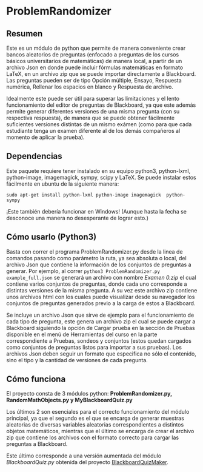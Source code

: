 # ProblemRandomizer

## Resumen 

Este es un módulo de python que permite de manera conveniente crear bancos aleatorios de preguntas (enfocado a preguntas de los cursos básicos universitarios de matemáticas) de manera local, a partir de un archivo Json en donde puede incluir fórmulas matemáticas en formato LaTeX, en un archivo zip que se puede importar directamente a Blackboard. Las preguntas pueden ser de tipo Opción múltiple, Ensayo, Respuesta numérica, Rellenar los espacios en blanco y Respuesta de archivo. 

Idealmente este puede ser útil para superar las limitaciones y el lento funcionamiento del editor de preguntas de Blackboard, ya que este además permite generar diferentes versiones de una misma pregunta (con su respectiva respuesta), de manera que se puede obtener fácilmente suficientes versiones distintas de un mismo exámen (como para que cada estudiante tenga un examen diferente al de los demás compañeros al momento de aplicar la prueba). 

## Dependencias

Este paquete requiere tener instalado en su equipo python3, python-lxml, python-image, imagemagick, sympy, scipy y LaTeX. Se puede instalar estos fácilmente en ubuntu de la siguiente manera:

```
sudo apt-get install python-lxml python-image imagemagick  python-sympy 
```

¡Este también debería funcionar en Windows! (Aunque hasta la fecha se desconoce una manera no desesperante de lograr esto.)

## Cómo usarlo (Python3)

Basta con correr el programa ProblemRandomizer.py desde la linea de comandos pasando como parámetro la ruta, ya sea absoluta o local, del archivo Json que contiene la información de los conjuntos de preguntas a generar. Por ejemplo, al correr `python3 ProblemRandomizer.py example_full.json` se generará un archivo con nombre _Examen 0.zip_ el cual contiene varios conjuntos de preguntas, donde cada uno corresponde a distintas versiones de la misma pregunta. A su vez este archivo zip contiene unos archivos html con los cuales puede visualizar desde su navegador los conjuntos de preguntas generados previo a la carga de estos a Blackboard.

Se incluye un archivo Json que sirve de ejemplo para el funcionamiento de cada tipo de pregunta, este genera un archivo zip el cual se puede cargar a Blackboard siguiendo la opción de Cargar prueba en la sección de Pruebas disponible en el menú de Herramientas del curso en la parte correspondiente a Pruebas, sondeos y conjuntos (estos quedan cargados como conjuntos de preguntas listos para importar a sus pruebas). Los archivos Json deben seguir un formato que especifica no sólo el contenido, sino el tipo y la cantidad de versiones de cada pregunta. 

## Cómo funciona

El proyecto consta de 3 módulos python: **ProblemRandomizer.py, RandomMathObjects.py y MyBlackboardQuiz.py**

Los últimos 2 son esenciales para el correcto funcionamiento del módulo principal, ya que el segundo es el que se encarga de generar muestras aleatorias de diversas variables aleatorias correspondientes a distintos objetos matemáticos, mientras que el último se encarga de crear el archivo zip que contiene los archivos con el formato correcto para cargar las preguntas a Blackboard. 

Este último corresponde a una versión aumentada del módulo _BlackboardQuiz.py_ obtenida del proyecto [BlackboardQuizMaker](https://github.com/toastedcrumpets/BlackboardQuizMaker).
